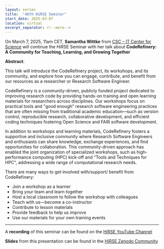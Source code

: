 ```yaml
---
layout: series
title:  "40th HiRSE Seminar"
start_date: 2025-03-07
location: virtual
excerpt_separator: <!--more-->
---
```


On March 7, 2025, 11am CET, **Samantha Wittke** from [CSC – IT Center for Science](https://csc.fi/en/) will continue the HiRSE Seminar with her talk about **CodeRefinery: A Community for Teaching, Learning, and Growing Together**
<!--more-->

**Abstract**:

This talk will introduce the CodeRefinery project, its workshops, and its community, and explore how you can engage, contribute, and benefit from our resources as a researcher or Research Software Engineer.

CodeRefinery is a community-driven, publicly funded project dedicated to improving research code by providing hands-on training and open learning materials for researchers across disciplines. Our workshops focus on practical tools and "good enough" research software engineering practices that are often missing from traditional academic education—such as version control, reproducible research, collaborative development, and efficient coding techniques fostering Open Science and FAIR software development.

In addition to workshops and learning materials, CodeRefinery fosters a supportive and inclusive community where Research Software Engineers and enthusiasts can share knowledge, exchange experiences, and find opportunities for collaboration. This community-driven approach has enabled the joint organization of specialized workshops, such as high-performance computing (HPC) kick-off and "Tools and Techniques for HPC", addressing a wide range of computational research needs.

There are many ways to get involved with/support/ benefit from CodeRefinery:
* Join a workshop as a learner
* Bring your team and learn together
* Host a local classroom to follow the workshop with colleagues
* Teach with us—become a co-instructor
* Contribute to lesson materials
* Provide feedback to help us improve
* Use our materials for your own training events

***
A **recording** of this seminar can be found on the [HiRSE YouTube Channel](https://www.youtube.com/watch?v=XCQQZZkQvow)

**Slides** from this presentation can be found in the [HiRSE Zenodo Community](https://zenodo.org/records/14983966)
